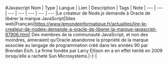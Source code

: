 #Javascript
Nom | Type | Langue | Lien | Description | Tags | Note
| --- | --- | --- | --- | --- | --- | --- 
|Le créateur de Node.js demande à Oracle de libérer la marque JavaScript|Sites web|Français|https://www.lemondeinformatique.fr/actualites/lire-le-createur-de-nodejs-demande-a-oracle-de-liberer-la-marque-javascript-87906.html| Des membres de la communauté JavaScript, et non des moindres, aimeraient qu’Oracle abandonne la propriété de la marque associée au langage de programmation créé dans les années 90 par Brendan Eich. La firme fondée par Larry Ellison en a en effet hérité en 2009 lorsqu’elle a racheté Sun Microsystems.|-|-|
